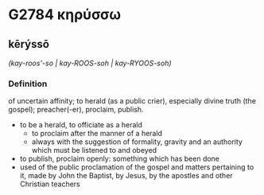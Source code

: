 # G2784 κηρύσσω

## kērýssō

_(kay-roos'-so | kay-ROOS-soh | kay-RYOOS-soh)_

### Definition

of uncertain affinity; to herald (as a public crier), especially divine truth (the gospel); preacher(-er), proclaim, publish.

- to be a herald, to officiate as a herald
  - to proclaim after the manner of a herald
  - always with the suggestion of formality, gravity and an authority which must be listened to and obeyed
- to publish, proclaim openly: something which has been done
- used of the public proclamation of the gospel and matters pertaining to it, made by John the Baptist, by Jesus, by the apostles and other Christian teachers

